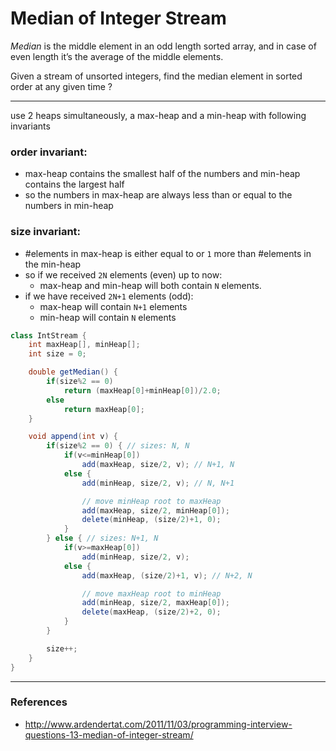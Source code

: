 # Median of Integer Stream

*Median* is the middle element in an odd length sorted array, and in case of even length it’s the average of the middle elements.

Given a stream of unsorted integers, find the median element in sorted order at any given time ?

---

use 2 heaps simultaneously, a max-heap and a min-heap with following invariants

### order invariant:
* max-heap contains the smallest half of the numbers and min-heap contains the largest half
* so the numbers in max-heap are always less than or equal to the numbers in min-heap

### size invariant:
* #elements in max-heap is either equal to or `1` more than #elements in the min-heap
* so if we received `2N` elements (even) up to now:
    * max-heap and min-heap will both contain `N` elements.
* if we have received `2N+1` elements (odd):
    * max-heap will contain `N+1` elements
    * min-heap will contain `N` elements

```java
class IntStream {
	int maxHeap[], minHeap[];
	int size = 0;

	double getMedian() {
		if(size%2 == 0)
			return (maxHeap[0]+minHeap[0])/2.0;
		else
			return maxHeap[0];
	}

	void append(int v) {
		if(size%2 == 0) { // sizes: N, N
			if(v<=minHeap[0])
				add(maxHeap, size/2, v); // N+1, N
			else {
				add(minHeap, size/2, v); // N, N+1

				// move minHeap root to maxHeap
				add(maxHeap, size/2, minHeap[0]);
				delete(minHeap, (size/2)+1, 0);
			}
		} else { // sizes: N+1, N
			if(v>=maxHeap[0])
				add(minHeap, size/2, v);
			else {
				add(maxHeap, (size/2)+1, v); // N+2, N

				// move maxHeap root to minHeap
				add(minHeap, size/2, maxHeap[0]);
				delete(maxHeap, (size/2)+2, 0);
			}
		}

		size++;
	}
}
```

---

### References

* <http://www.ardendertat.com/2011/11/03/programming-interview-questions-13-median-of-integer-stream/>
